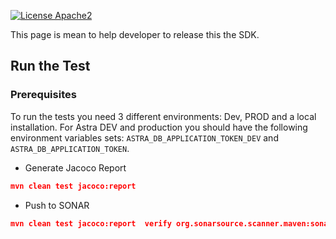 
[![License Apache2](https://img.shields.io/hexpm/l/plug.svg)](http://www.apache.org/licenses/LICENSE-2.0)

This page is mean to help developer to release this the SDK.

## Run the Test

### Prerequisites

To run the tests you need 3 different environments: Dev, PROD and a local installation. For Astra DEV and production you should have the following environment variables sets: `ASTRA_DB_APPLICATION_TOKEN_DEV` and `ASTRA_DB_APPLICATION_TOKEN`.

- Generate Jacoco Report
```json
mvn clean test jacoco:report 
```

- Push to SONAR
```json
mvn clean test jacoco:report  verify org.sonarsource.scanner.maven:sonar-maven-plugin:sonar -Dsonar.projectKey=clun_astra-db-java
```

